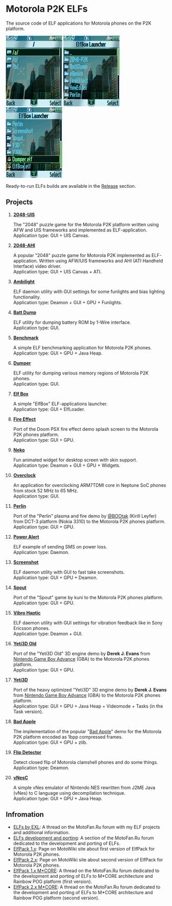 Motorola P2K ELFs
=================

The source code of ELF applications for Motorola phones on the P2K platform.

![Screenshot 1 of ElfBox from Motorola ROKR E1](images/Screenshot_ElfBox_E1_1.png) ![Screenshot 2 of ElfBox from Motorola ROKR E1](images/Screenshot_ElfBox_E1_2.png) ![Screenshot 3 of ElfBox from Motorola ROKR E1](images/Screenshot_ElfBox_E1_3.png)

Ready-to-run ELFs builds are available in the [Release](https://github.com/EXL/P2kElfs/releases) section.

## Projects

1. **[2048-UIS](https://github.com/EXL/2048/tree/master/2048-P2K)**

    The "2048" puzzle game for the Motorola P2K platform written using AFW and UIS frameworks and implemented as ELF-application.\
    Application type: GUI + UIS Canvas.

2. **[2048-AHI](https://github.com/EXL/2048/tree/master/2048-P2K/2048-AHI)**

    A popular "2048" puzzle game for Motorola P2K implemented as ELF-application. Written using AFW/UIS frameworks and AHI (ATI Handheld Interface) video driver.\
    Application type: GUI + UIS Canvas + ATI.

3. **[Ambilight](Ambilight)**

    ELF daemon utility with GUI settings for some funlights and bias lighting functionality.\
    Application type: Deamon + GUI + GPU + Funlights.

4. **[Batt Dump](BattDump)**

    ELF utility for dumping battery ROM by 1-Wire interface.\
    Application type: GUI.

5. **[Benchmark](Benchmark)**

    A simple ELF benchmarking application for Motorola P2K phones.\
    Application type: GUI + GPU + Java Heap.

6. **[Dumper](Dumper)**

    ELF utility for dumping various memory regions of Motorola P2K phones.\
    Application type: GUI.

7. **[Elf Box](ElfBox)**

    A simple "ElfBox" ELF-applications launcher.\
    Application type: GUI + ElfLoader.

8. **[Fire Effect](FireEffect)**

    Port of the Doom PSX fire effect demo splash screen to the Motorola P2K phones platform.\
    Application type: GUI + GPU.

9. **[Neko](Neko)**

    Fun animated widget for desktop screen with skin support.\
    Application type: Deamon + GUI + GPU + Widgets.

10. **[Overclock](Overclock)**

    An application for overclocking ARM7TDMI core in Neptune SoC phones from stock 52 MHz to 65 MHz.\
    Application type: GUI.

11. **[Perlin](Perlin)**

    Port of the "Perlin" plasma and fire demo by [@BOOtak](https://github.com/BOOtak) (Kirill Leyfer) from DCT-3 platform (Nokia 3310) to the Motorola P2K phones platform.\
    Application type: GUI + GPU.

12. **[Power Alert](PowerAlert)**

    ELF example of sending SMS on power loss.\
    Application type: Daemon.

13. **[Screenshot](Screenshot)**

    ELF daemon utility with GUI to fast take screenshots.\
    Application type: GUI + GPU + Deamon.

14. **[Spout](Spout)**

    Port of the "Spout" game by kuni to the Motorola P2K phones platform.\
    Application type: GUI + GPU.

15. **[Vibro Haptic](VibroHaptic)**

    ELF daemon utility with GUI settings for vibration feedback like in Sony Ericsson phones.\
    Application type: Deamon + GUI.

16. **[Yeti3D Old](Yeti3D-Old)**

    Port of the "Yeti3D Old" 3D engine demo by **Derek J. Evans** from [Nintendo Game Boy Advance](https://en.wikipedia.org/wiki/Game_Boy_Advance) (GBA) to the Motorola P2K phones platform.\
    Application type: GUI + GPU.

17. **[Yeti3D](Yeti3D)**

    Port of the heavy optimized "Yeti3D" 3D engine demo by **Derek J. Evans** from [Nintendo Game Boy Advance](https://en.wikipedia.org/wiki/Game_Boy_Advance) (GBA) to the Motorola P2K phones platform.\
    Application type: GUI + GPU + Java Heap + Videomode + Tasks (in the Task version).

18. **[Bad Apple](BadApple)**

    The implementation of the popular "[Bad Apple](https://en.wikipedia.org/wiki/Bad_Apple!!#Use_as_a_graphical_and_audio_test)" demo for the Motorola P2K platform encoded as 1bpp compressed frames.\
    Application type: GUI + GPU + zlib.

19. **[Flip Detector](FlipDetector)**

    Detect closed flip of Motorola clamshell phones and do some things.\
    Application type: Deamon.

20. **[vNesC](vNesC)**

    A simple vNes emulator of Nintendo NES rewritten from J2ME Java (vNes) to C language using decompilation technique.\
    Application type: GUI + GPU + Java Heap.

## Infromation

* [ELFs by EXL](https://forum.motofan.ru/index.php?showtopic=1742337): A thread on the MotoFan.Ru forum with my ELF projects and additional information.
* [ELFs development and porting](https://forum.motofan.ru/index.php?showforum=184): A section of the MotoFan.Ru forum dedicated to the development and porting of ELFs.
* [ElfPack 1.x](https://wiki.motofan.ru/ElfPack): Page on MotoWiki site about first version of ElfPack for Motorola P2K phones.
* [ElfPack 2.x](https://wiki.motofan.ru/ElfPack2): Page on MotoWiki site about second version of ElfPack for Motorola P2K phones.
* [ElfPack 1.x M*CORE](https://forum.motofan.ru/index.php?showtopic=176195): A thread on the MotoFan.Ru forum dedicated to the development and porting of ELFs to M*CORE architecture and Rainbow POG platform (first version).
* [ElfPack 2.x M*CORE](https://forum.motofan.ru/index.php?showtopic=149775): A thread on the MotoFan.Ru forum dedicated to the development and porting of ELFs to M*CORE architecture and Rainbow POG platform (second version).
